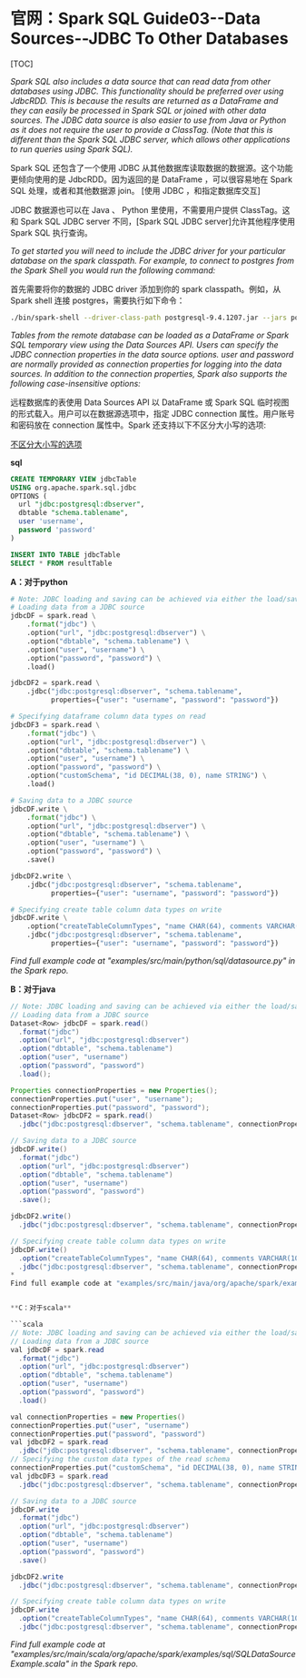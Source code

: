 # 官网：Spark SQL Guide03--Data Sources--JDBC To Other Databases

[TOC]

*Spark SQL also includes a data source that can read data from other databases using JDBC. This functionality should be preferred over using JdbcRDD. This is because the results are returned as a DataFrame and they can easily be processed in Spark SQL or joined with other data sources. The JDBC data source is also easier to use from Java or Python as it does not require the user to provide a ClassTag. (Note that this is different than the Spark SQL JDBC server, which allows other applications to run queries using Spark SQL).*

Spark SQL 还包含了一个使用 JDBC 从其他数据库读取数据的数据源。这个功能更倾向使用的是 JdbcRDD。因为返回的是 DataFrame ，可以很容易地在 Spark SQL 处理，或者和其他数据源 join。 
[使用 JDBC ，和指定数据库交互]


JDBC 数据源也可以在 Java 、 Python 里使用，不需要用户提供 ClassTag。这和 Spark SQL JDBC server 不同，[Spark SQL JDBC server]允许其他程序使用 Spark SQL 执行查询。

*To get started you will need to include the JDBC driver for your particular database on the spark classpath. For example, to connect to postgres from the Spark Shell you would run the following command:*

首先需要将你的数据的 JDBC driver 添加到你的 spark classpath。例如，从 Spark shell 连接 postgres，需要执行如下命令：

```sh
./bin/spark-shell --driver-class-path postgresql-9.4.1207.jar --jars postgresql-9.4.1207.jar
```

*Tables from the remote database can be loaded as a DataFrame or Spark SQL temporary view using the Data Sources API. Users can specify the JDBC connection properties in the data source options. user and password are normally provided as connection properties for logging into the data sources. In addition to the connection properties, Spark also supports the following case-insensitive options:*

远程数据库的表使用 Data Sources API 以 DataFrame 或 Spark SQL 临时视图的形式载入。用户可以在数据源选项中，指定 JDBC connection 属性。用户账号和密码放在 connection 属性中。Spark 还支持以下不区分大小写的选项:

[不区分大小写的选项](http://spark.apache.org/docs/latest/sql-data-sources-jdbc.html)

**sql**

```sql
CREATE TEMPORARY VIEW jdbcTable
USING org.apache.spark.sql.jdbc
OPTIONS (
  url "jdbc:postgresql:dbserver",
  dbtable "schema.tablename",
  user 'username',
  password 'password'
)

INSERT INTO TABLE jdbcTable
SELECT * FROM resultTable
```

**A：对于python**

```python
# Note: JDBC loading and saving can be achieved via either the load/save or jdbc methods
# Loading data from a JDBC source
jdbcDF = spark.read \
    .format("jdbc") \
    .option("url", "jdbc:postgresql:dbserver") \
    .option("dbtable", "schema.tablename") \
    .option("user", "username") \
    .option("password", "password") \
    .load()

jdbcDF2 = spark.read \
    .jdbc("jdbc:postgresql:dbserver", "schema.tablename",
          properties={"user": "username", "password": "password"})

# Specifying dataframe column data types on read
jdbcDF3 = spark.read \
    .format("jdbc") \
    .option("url", "jdbc:postgresql:dbserver") \
    .option("dbtable", "schema.tablename") \
    .option("user", "username") \
    .option("password", "password") \
    .option("customSchema", "id DECIMAL(38, 0), name STRING") \
    .load()

# Saving data to a JDBC source
jdbcDF.write \
    .format("jdbc") \
    .option("url", "jdbc:postgresql:dbserver") \
    .option("dbtable", "schema.tablename") \
    .option("user", "username") \
    .option("password", "password") \
    .save()

jdbcDF2.write \
    .jdbc("jdbc:postgresql:dbserver", "schema.tablename",
          properties={"user": "username", "password": "password"})

# Specifying create table column data types on write
jdbcDF.write \
    .option("createTableColumnTypes", "name CHAR(64), comments VARCHAR(1024)") \
    .jdbc("jdbc:postgresql:dbserver", "schema.tablename",
          properties={"user": "username", "password": "password"})
```
*Find full example code at "examples/src/main/python/sql/datasource.py" in the Spark repo.*


**B：对于java**

```java
// Note: JDBC loading and saving can be achieved via either the load/save or jdbc methods
// Loading data from a JDBC source
Dataset<Row> jdbcDF = spark.read()
  .format("jdbc")
  .option("url", "jdbc:postgresql:dbserver")
  .option("dbtable", "schema.tablename")
  .option("user", "username")
  .option("password", "password")
  .load();

Properties connectionProperties = new Properties();
connectionProperties.put("user", "username");
connectionProperties.put("password", "password");
Dataset<Row> jdbcDF2 = spark.read()
  .jdbc("jdbc:postgresql:dbserver", "schema.tablename", connectionProperties);

// Saving data to a JDBC source
jdbcDF.write()
  .format("jdbc")
  .option("url", "jdbc:postgresql:dbserver")
  .option("dbtable", "schema.tablename")
  .option("user", "username")
  .option("password", "password")
  .save();

jdbcDF2.write()
  .jdbc("jdbc:postgresql:dbserver", "schema.tablename", connectionProperties);

// Specifying create table column data types on write
jdbcDF.write()
  .option("createTableColumnTypes", "name CHAR(64), comments VARCHAR(1024)")
  .jdbc("jdbc:postgresql:dbserver", "schema.tablename", connectionProperties);
*
Find full example code at "examples/src/main/java/org/apache/spark/examples/sql/JavaSQLDataSourceExample.java" in the Spark repo.


**C：对于scala**

```scala
// Note: JDBC loading and saving can be achieved via either the load/save or jdbc methods
// Loading data from a JDBC source
val jdbcDF = spark.read
  .format("jdbc")
  .option("url", "jdbc:postgresql:dbserver")
  .option("dbtable", "schema.tablename")
  .option("user", "username")
  .option("password", "password")
  .load()

val connectionProperties = new Properties()
connectionProperties.put("user", "username")
connectionProperties.put("password", "password")
val jdbcDF2 = spark.read
  .jdbc("jdbc:postgresql:dbserver", "schema.tablename", connectionProperties)
// Specifying the custom data types of the read schema
connectionProperties.put("customSchema", "id DECIMAL(38, 0), name STRING")
val jdbcDF3 = spark.read
  .jdbc("jdbc:postgresql:dbserver", "schema.tablename", connectionProperties)

// Saving data to a JDBC source
jdbcDF.write
  .format("jdbc")
  .option("url", "jdbc:postgresql:dbserver")
  .option("dbtable", "schema.tablename")
  .option("user", "username")
  .option("password", "password")
  .save()

jdbcDF2.write
  .jdbc("jdbc:postgresql:dbserver", "schema.tablename", connectionProperties)

// Specifying create table column data types on write
jdbcDF.write
  .option("createTableColumnTypes", "name CHAR(64), comments VARCHAR(1024)")
  .jdbc("jdbc:postgresql:dbserver", "schema.tablename", connectionProperties)
```
*Find full example code at "examples/src/main/scala/org/apache/spark/examples/sql/SQLDataSourceExample.scala" in the Spark repo.*